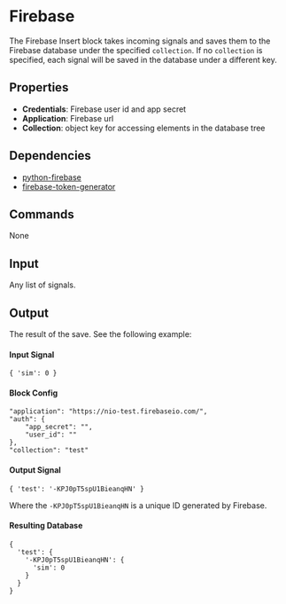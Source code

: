 # Firebase
The Firebase Insert block takes incoming signals and saves them to the Firebase database under the specified `collection`. 
If no `collection` is specified, each signal will be saved in the database under a different key. 

## Properties
* **Credentials**: Firebase user id and app secret
* **Application**: Firebase url
* **Collection**: object key for accessing elements in the database tree

## Dependencies
* [python-firebase](https://pypi.python.org/pypi/python-firebase/1.2)
* [firebase-token-generator](https://github.com/firebase/firebase-token-generator-python)

## Commands
None

## Input
Any list of signals.

## Output
The result of the save. See the following example:

#### Input Signal
```
{ 'sim': 0 }
```

#### Block Config
```
"application": "https://nio-test.firebaseio.com/",
"auth": {
    "app_secret": "",
    "user_id": ""
},
"collection": "test"
```

#### Output Signal
```
{ 'test': '-KPJ0pT5spU1BieanqHN' }
```
Where the `-KPJ0pT5spU1BieanqHN` is a unique ID generated by Firebase.

#### Resulting Database
```
{
  'test': {
    '-KPJ0pT5spU1BieanqHN': {
      'sim': 0
    }
  }
}
